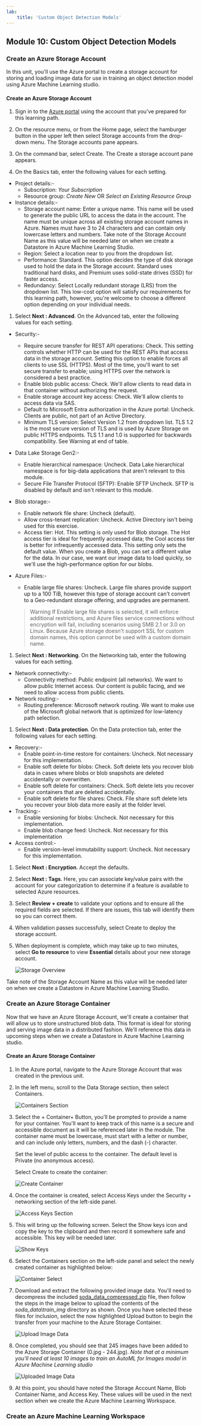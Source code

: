```yaml
---
lab:
    title: 'Custom Object Detection Models'
---
```

## Module 10: Custom Object Detection Models

### Create an Azure Storage Account
In this unit, you'll use the Azure portal to create a storage account for storing and loading image data for use in training an object detection model using Azure Machine Learning studio.

#### Create an Azure Storage Account
1. Sign in to the [Azure portal](https://portal.azure.com/) using the account that you've prepared for this learning path.

1. On the resource menu, or from the Home page, select the hamburger button in the upper left then select Storage accounts from the drop-down menu. The Storage accounts pane appears.

1. On the command bar, select Create. The Create a storage account pane appears.

1. On the Basics tab, enter the following values for each setting.
- Project details:- 
  - Subscription: *Your Subscription*
  - Resource group: *Create New* OR *Select an Existing Resource Group*
- Instance details:-
  - Storage account name: Enter a unique name. This name will be used to generate the public URL to access the data in the account. The name must be unique across all existing storage account names in Azure. Names must have 3 to 24 characters and can contain only lowercase letters and numbers. Take note of the Storage Account Name as this value will be needed later on when we create a Datastore in Azure Machine Learning Studio.
  - Region: Select a location near to you from the dropdown list.
  - Performance: Standard. This option decides the type of disk storage used to hold the data in the Storage account. Standard uses traditional hard disks, and Premium uses solid-state drives (SSD) for faster access.
  - Redundancy: Select Locally redundant storage (LRS) from the dropdown list. This low-cost option will satisfy our requirements for this learning path, however, you're welcome to choose a different option depending on your individual needs.

1. Select **Next : Advanced**. On the Advanced tab, enter the following values for each setting.
- Security:-
  - Require secure transfer for REST API operations: Check. This setting controls whether HTTP can be used for the REST APIs that access data in the storage account. Setting this option to enable forces all clients to use SSL (HTTPS). Most of the time, you'll want to set secure transfer to enable; using HTTPS over the network is considered a best practice.
  - Enable blob public access: Check. We'll allow clients to read data in that container without authorizing the request.
  - Enable storage account key access: Check. We'll allow clients to access data via SAS.
  - Default to Microsoft Entra authorization in the Azure portal: Uncheck. Clients are public, not part of an Active Directory.
  - Minimum TLS version: Select Version 1.2 from dropdown list. TLS 1.2 is the most secure version of TLS and is used by Azure Storage on public HTTPS endpoints. TLS 1.1 and 1.0 is supported for backwards compatibility. See Warning at end of table.
- Data Lake Storage Gen2:- 
  - Enable hierarchical namespace: Uncheck. Data Lake hierarchical namespace is for big-data applications that aren't relevant to this module.
  - Secure File Transfer Protocol (SFTP): Enable SFTP	Uncheck. SFTP is disabled by default and isn't relevant to this module.
- Blob storage:-
  - Enable network file share: Uncheck (default).
  - Allow cross-tenant replication: Uncheck. Active Directory isn't being used for this exercise.
  - Access tier: Hot. This setting is only used for Blob storage. The Hot access tier is ideal for frequently accessed data; the Cool access tier is better for infrequently accessed data. This setting only sets the default value. When you create a Blob, you can set a different value for the data. In our case, we want our image data to load quickly, so we'll use the high-performance option for our blobs.
- Azure Files:-
  - Enable large file shares: Uncheck. Large file shares provide support up to a 100 TiB, however this type of storage account can't convert to a Geo-redundant storage offering, and upgrades are permanent.

  > Warning
  > If Enable large file shares is selected, it will enforce additional restrictions, and Azure files service connections without encryption will fail, including scenarios using SMB 2.1 or 3.0 on Linux. Because Azure storage doesn't support SSL for custom domain names, this option cannot be used with a custom domain name.

1. Select **Next : Networking**. On the Networking tab, enter the following values for each setting.
- Network connectivity:- 
  - Connectivity method: Public endpoint (all networks). We want to allow public Internet access. Our content is public facing, and we need to allow access from public clients.
- Network routing:-
  - Routing preference: Microsoft network routing. We want to make use of the Microsoft global network that is optimized for low-latency path selection. 

1. Select **Next : Data protection**. On the Data protection tab, enter the following values for each setting.
- Recovery:-
  - Enable point-in-time restore for containers: Uncheck. Not necessary for this implementation.
  - Enable soft delete for blobs: Check. Soft delete lets you recover blob data in cases where blobs or blob snapshots are deleted accidentally or overwritten.
  - Enable soft delete for containers: Check. Soft delete lets you recover your containers that are deleted accidentally.
  - Enable soft delete for file shares: Check. File share soft delete lets you recover your blob data more easily at the folder level.
- Tracking:- 
  - Enable versioning for blobs: Uncheck. Not necessary for this implementation.
  - Enable blob change feed: Uncheck. Not necessary for this implementation
- Access control:-
  - Enable version-level immutability support: Uncheck. Not necessary for this implementation.

1. Select **Next : Encryption**. Accept the defaults.

1. Select **Next : Tags**. Here, you can associate key/value pairs with the account for your categorization to determine if a feature is available to selected Azure resources.

1. Select **Review + create** to validate your options and to ensure all the required fields are selected. If there are issues, this tab will identify them so you can correct them.

1. When validation passes successfully, select Create to deploy the storage account.

1. When deployment is complete, which may take up to two minutes, select **Go to resource** to view **Essential** details about your new storage account.

    ![Storage Overview](../images/10/3-storage-overview.png)

Take note of the Storage Account Name as this value will be needed later on when we create a Datastore in Azure Machine Learning Studio.

### Create an Azure Storage Container
Now that we have an Azure Storage Account, we'll create a container that will allow us to store unstructured blob data. This format is ideal for storing and serving image data in a distributed fashion. We'll reference this data in upcoming steps when we create a Datastore in Azure Machine Learning studio.

#### Create an Azure Storage Container
1. In the Azure portal, navigate to the Azure Storage Account that was created in the previous unit.

1. In the left menu, scroll to the Data Storage section, then select Containers.

    ![Containers Section](../images/10/4-containers-section.png)

1. Select the + Container+ Button, you'll be prompted to provide a name for your container. You'll want to keep track of this name is a secure and accessible document as it will be referenced later in the module. The container name must be lowercase, must start with a letter or number, and can include only letters, numbers, and the dash (-) character.

    Set the level of public access to the container. The default level is Private (no anonymous access).

    Select Create to create the container:

    ![Create Container](../images/10/4-create-container.png)

1. Once the container is created, select Access Keys under the Security + networking section of the left-side panel.

    ![Access Keys Section](../images/10/4-access-keys-section.png)

1. This will bring up the following screen. Select the Show keys icon and copy the key to the clipboard and then record it somewhere safe and accessible. This key will be needed later.

    ![Show Keys](../images/10/4-show-keys.png)

1. Select the Containers section on the left-side panel and select the newly created container as highlighted below:

    ![Container Select](../images/10/4-container-select.png)

1. Download and extract the following provided image data. You'll need to decompress the included [soda_data_compressed.zip](https://github.com/microsoft/Develop-Custom-Object-Detection-Models-with-NVIDIA-and-Azure-ML-Studio/raw/main/soda_data_compressed.zip) file, then follow the steps in the image below to upload the contents of the _soda_data\train_img_ directory as shown. Once you have selected these files for inclusion, select the now highlighted Upload button to begin the transfer from your machine to the Azure Storage Container.

    ![Upload Image Data](../images/10/4-upload-image-data.png)

1. Once completed, you should see that 245 images have been added to the Azure Storage Container (0.jpg - 244.jpg). *Note that at a minimum you'll need at least 10 images to train an AutoML for Images model in Azure Machine Learning studio*

    ![Uploaded Image Data](../images/10/4-uploaded-image-data.png)

1. At this point, you should have noted the Storage Account Name, Blob Container Name, and Access Key. These values will be used in the next section when we create the Azure Machine Learning Workspace.

### Create an Azure Machine Learning Workspace
